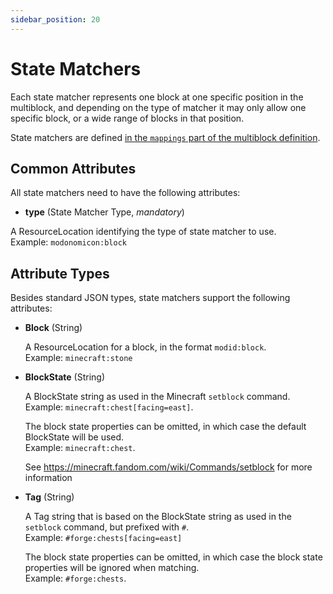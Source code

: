 ```yaml
---
sidebar_position: 20
---
```


# State Matchers

Each state matcher represents one block at one specific position in the multiblock, and depending on the type of matcher it may only allow one specific block, or a wide range of blocks in that position. 

State matchers are defined [in the `mappings` part of the multiblock definition](../defining-multiblocks/defining-multiblocks.md#mappings).

## Common Attributes

All state matchers need to have the following attributes:

* **type** (State Matcher Type, _mandatory_)

A ResourceLocation identifying the type of state matcher to use.   
Example: `modonomicon:block` 

## Attribute Types

Besides standard JSON types, state matchers support the following attributes:

* **Block** (String)

  A ResourceLocation for a block, in the format `modid:block`.  
  Example: `minecraft:stone` 

* **BlockState** (String)

  A BlockState string as used in the Minecraft `setblock` command.   
  Example: `minecraft:chest[facing=east]`.  

  The block state properties can be omitted, in which case the default BlockState will be used.   
  Example: `minecraft:chest`.

  See https://minecraft.fandom.com/wiki/Commands/setblock for more information
  
* **Tag** (String)

  A Tag string that is based on the BlockState string as used in the `setblock` command, but prefixed with `#`.   
  Example: `#forge:chests[facing=east]`

  The block state properties can be omitted, in which case the block state properties will be ignored when matching.   
  Example: `#forge:chests`.
